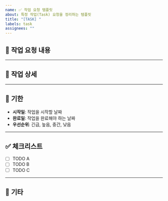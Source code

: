 ```yaml
---
name: ✅ 작업 요청 템플릿
about: 특정 작업(Task) 요청을 정리하는 템플릿
title: "[TASK] "
labels: task
assignees: ""
---
```


## 📄 작업 요청 내용

<!--- 요청하신 작업의 요약 내용을 작성해 주세요. -->

---

## 📝 작업 상세

<!--- 작업에 대한 상세 설명을 작성해 주세요. -->

---

## 📆 기한

<!--- 작업 완료를 원하는 기한이나 우선순위를 명시해 주세요. -->

- **시작일**: 작업을 시작할 날짜
- **완료일**: 작업을 완료해야 하는 날짜
- **우선순위**: 긴급, 높음, 중간, 낮음

---

## ✅ 체크리스트

- [ ] TODO A
- [ ] TODO B
- [ ] TODO C

---

## 📍 기타

<!--- 추가적으로 필요한 정보나 특이사항이 있다면 적어주세요. -->